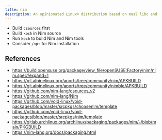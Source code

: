 ```yaml
---
title: nim
description: An opinionated Linux® distribution based on musl libc and toybox
---
```


- Build `csources` first
- Build `koch` in Nim source
- Run `koch` to build Nim and Nim tools
- Consider `/opt` for Nim installation

## References
- https://build.opensuse.org/package/view_file/openSUSE:Factory/nim/nim.spec?expand=1
- https://git.alpinelinux.org/aports/tree/community/nim/APKBUILD
- https://git.alpinelinux.org/aports/tree/community/nimble/APKBUILD
- https://github.com/nim-lang/csources_v2
- https://github.com/nim-lang/Nim
- https://github.com/void-linux/void-packages/blob/master/srcpkgs/choosenim/template
- https://github.com/void-linux/void-packages/blob/master/srcpkgs/nim/template
- https://gitlab.archlinux.org/archlinux/packaging/packages/nim/-/blob/main/PKGBUILD
- https://nim-lang.org/docs/packaging.html
